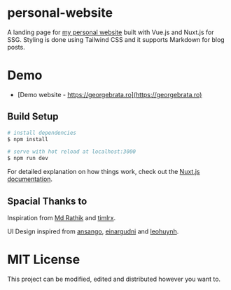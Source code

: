 # personal-website
A landing page for [my personal website](https://georgebrata.ro) built with Vue.js and Nuxt.js for SSG. Styling is done using Tailwind CSS and it supports Markdown for blog posts.

# Demo

- [Demo website - https://georgebrata.ro](https://georgebrata.ro)

## Build Setup

```bash
# install dependencies
$ npm install

# serve with hot reload at localhost:3000
$ npm run dev

```

For detailed explanation on how things work, check out the [Nuxt.js documentation](https://nuxtjs.org).


## Spacial Thanks to
Inspiration from [Md Rathik](https://github.com/mdrathik/nuxtjs-tailwind-blog) and [timlrx](https://github.com/timlrx/tailwind-nextjs-starter-blog).

UI Design inspired from [ansango](https://github.com/ansango/resume), [einargudni](https://www.einargudni.com/projects) and [leohuynh](https://www.leohuynh.dev).

# MIT License
This project can be modified, edited and distributed however you want to.
